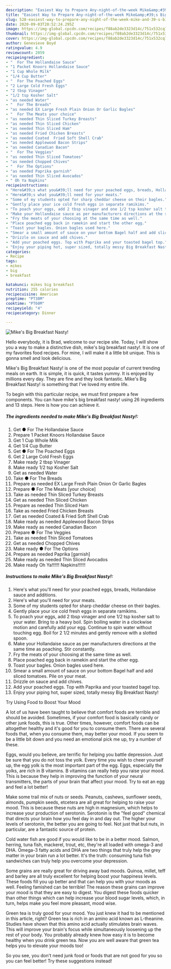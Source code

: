```yaml
---
description: "Easiest Way to Prepare Any-night-of-the-week Mike&amp;#39;s Big Breakfast Nasty!"
title: "Easiest Way to Prepare Any-night-of-the-week Mike&amp;#39;s Big Breakfast Nasty!"
slug: 528-easiest-way-to-prepare-any-night-of-the-week-mike-and-39-s-big-breakfast-nasty
date: 2020-09-03T20:52:24.295Z
image: https://img-global.cpcdn.com/recipes/f88ab2de3323d14c/751x532cq70/mikes-big-breakfast-nasty-recipe-main-photo.jpg
thumbnail: https://img-global.cpcdn.com/recipes/f88ab2de3323d14c/751x532cq70/mikes-big-breakfast-nasty-recipe-main-photo.jpg
cover: https://img-global.cpcdn.com/recipes/f88ab2de3323d14c/751x532cq70/mikes-big-breakfast-nasty-recipe-main-photo.jpg
author: Genevieve Boyd
ratingvalue: 4.9
reviewcount: 2059
recipeingredient:
- "  For The Hollandaise Sauce"
- "1 Packet Knoors Hollandaise Sauce"
- "1 Cup Whole Milk"
- "1/4 Cup Butter"
- "  For The Poached Eggs"
- "2 Large Cold Fresh Eggs"
- "2 tbsp Vinager"
- "1/2 tsp Kosher Salt"
- "as needed Water"
- "  For The Breads"
- "as needed EX Large Fresh Plain Onion Or Garlic Bagles"
- "  For The Meats your choice"
- "as needed Thin Sliced Turkey Breasts"
- "as needed Thin Sliced Chicken"
- "as needed Thin Sliced Ham"
- "as needed Fried Chicken Breasts"
- "as needed Coated  Fried Soft Shell Crab"
- "as needed Applewood Bacon Strips"
- "as needed Canadian Bacon"
- "  For The Veggies"
- "as needed Thin Sliced Tomatoes"
- "as needed Chopped Chives"
- "  For The Options"
- "as needed Paprika garnish"
- "as needed Thin Sliced Avocados"
- " Oh Ya Napkins"
recipeinstructions:
- "Here&#39;s what you&#39;ll need for your poached eggs, breads, Hollandaise sauce and additions."
- "Here&#39;s what you&#39;ll need for your meats."
- "Some of my students opted for sharp cheddar cheese on their bagles."
- "Gently place your ice cold fresh eggs in separate ramikims."
- "To poach your eggs, add 2 tbsp vinager and one 1/2 tsp kosher salt to your water. Bring to a heavy boil. Spin boiling water in a clockwise motion and carefully add your egg. Continue to spin water without touching egg. Boil for 2 1/2 minutes and gently remove with a slotted spoon."
- "Make your Hollandaise sauce as per manufacturers directions at the same time as poaching. Stir constantly."
- "Fry the meats of your choosing at the same time as well."
- "Place poached egg back in ramekin and start the other egg."
- "Toast your bagles. Onion bagles used here."
- "Smear a small amount of sauce on your bottom Bagel half and add sliced tomatoes. Pile on your meat."
- "Drizzle on sauce and add chives."
- "Add your poached eggs. Top with Paprika and your toasted bagel top."
- "Enjoy your piping hot, super sized, totally messy Big Breakfast Nasty!"
categories:
- Recipe
tags:
- mikes
- big
- breakfast

katakunci: mikes big breakfast 
nutrition: 255 calories
recipecuisine: American
preptime: "PT30M"
cooktime: "PT60M"
recipeyield: "4"
recipecategory: Dinner

---
```



![Mike&#39;s Big Breakfast Nasty!](https://img-global.cpcdn.com/recipes/f88ab2de3323d14c/751x532cq70/mikes-big-breakfast-nasty-recipe-main-photo.jpg)

Hello everybody, it is Brad, welcome to our recipe site. Today, I will show you a way to make a distinctive dish, mike&#39;s big breakfast nasty!. It is one of my favorites food recipes. For mine, I will make it a little bit unique. This is gonna smell and look delicious.

Mike&#39;s Big Breakfast Nasty! is one of the most popular of current trending meals on earth. It is simple, it is quick, it tastes yummy. It is enjoyed by millions every day. They are fine and they look fantastic. Mike&#39;s Big Breakfast Nasty! is something that I've loved my entire life.




To begin with this particular recipe, we must first prepare a few components. You can have mike&#39;s big breakfast nasty! using 26 ingredients and 13 steps. Here is how you can achieve it.

<!--inarticleads1-->

##### The ingredients needed to make Mike&#39;s Big Breakfast Nasty!:

1. Get  ● For The Hollandaise Sauce
1. Prepare 1 Packet Knoors Hollandaise Sauce
1. Get 1 Cup Whole Milk
1. Get 1/4 Cup Butter
1. Get  ● For The Poached Eggs
1. Get 2 Large Cold Fresh Eggs
1. Make ready 2 tbsp Vinager
1. Make ready 1/2 tsp Kosher Salt
1. Get as needed Water
1. Take  ● For The Breads
1. Prepare as needed EX Large Fresh Plain Onion Or Garlic Bagles
1. Prepare  ● For The Meats [your choice]
1. Take as needed Thin Sliced Turkey Breasts
1. Get as needed Thin Sliced Chicken
1. Prepare as needed Thin Sliced Ham
1. Take as needed Fried Chicken Breasts
1. Get as needed Coated &amp; Fried Soft Shell Crab
1. Make ready as needed Applewood Bacon Strips
1. Make ready as needed Canadian Bacon
1. Prepare  ● For The Veggies
1. Take as needed Thin Sliced Tomatoes
1. Get as needed Chopped Chives
1. Make ready  ● For The Options
1. Prepare as needed Paprika [garnish]
1. Make ready as needed Thin Sliced Avocados
1. Make ready  Oh Ya!!!!!! Napkins!!!!!!




<!--inarticleads2-->

##### Instructions to make Mike&#39;s Big Breakfast Nasty!:

1. Here&#39;s what you&#39;ll need for your poached eggs, breads, Hollandaise sauce and additions.
1. Here&#39;s what you&#39;ll need for your meats.
1. Some of my students opted for sharp cheddar cheese on their bagles.
1. Gently place your ice cold fresh eggs in separate ramikims.
1. To poach your eggs, add 2 tbsp vinager and one 1/2 tsp kosher salt to your water. Bring to a heavy boil. Spin boiling water in a clockwise motion and carefully add your egg. Continue to spin water without touching egg. Boil for 2 1/2 minutes and gently remove with a slotted spoon.
1. Make your Hollandaise sauce as per manufacturers directions at the same time as poaching. Stir constantly.
1. Fry the meats of your choosing at the same time as well.
1. Place poached egg back in ramekin and start the other egg.
1. Toast your bagles. Onion bagles used here.
1. Smear a small amount of sauce on your bottom Bagel half and add sliced tomatoes. Pile on your meat.
1. Drizzle on sauce and add chives.
1. Add your poached eggs. Top with Paprika and your toasted bagel top.
1. Enjoy your piping hot, super sized, totally messy Big Breakfast Nasty!




Try Using Food to Boost Your Mood


A lot of us have been taught to believe that comfort foods are terrible and should be avoided. Sometimes, if your comfort food is basically candy or other junk foods, this is true. Other times, however, comfort foods can be altogether healthy and it's good for you to consume them. There are several foods that, when you consume them, may better your mood. If you seem to be a little bit down and you need an emotional pick me up, try a number of these.

Eggs, would you believe, are terrific for helping you battle depression. Just be sure that you do not toss the yolk. Every time you wish to cheer yourself up, the egg yolk is the most important part of the egg. Eggs, especially the yolks, are rich in B vitamins. B vitamins can really help you raise your mood. This is because they help in improving the function of your neural transmitters, the parts of your brain that affect your mood. Try to eat an egg and feel a lot better!

Make some trail mix of nuts or seeds. Peanuts, cashews, sunflower seeds, almonds, pumpkin seeds, etcetera are all great for helping to raise your mood. This is because these nuts are high in magnesium, which helps to increase your production of serotonin. Serotonin is the "feel good" chemical that directs your brain how you feel day in and day out. The higher your levels of serotonin, the better you are going to feel. Not just that but nuts, in particular, are a fantastic source of protein.

Cold water fish are good if you would like to be in a better mood. Salmon, herring, tuna fish, mackerel, trout, etc, they're all loaded with omega-3 and DHA. Omega-3 fatty acids and DHA are two things that truly help the grey matter in your brain run a lot better. It's the truth: consuming tuna fish sandwiches can truly help you overcome your depression. 

Some grains are really great for driving away bad moods. Quinoa, millet, teff and barley are all truly excellent for helping boost your happiness levels. These foods fill you up better and that can help you with your moods as well. Feeling famished can be terrible! The reason these grains can improve your mood is that they are easy to digest. You digest these foods quicker than other things which can help increase your blood sugar levels, which, in turn, helps make you feel more pleasant, mood wise.

Green tea is truly good for your mood. You just knew it had to be mentioned in this article, right? Green tea is rich in an amino acid known as L-theanine. Studies have shown that this amino acid actually stimulates brain waves. This will improve your brain's focus while simultaneously loosening up the rest of your body. You probably already knew how easy it is to become healthy when you drink green tea. Now you are well aware that green tea helps you to elevate your moods too!

So you see, you don't need junk food or foods that are not good for you so you can feel better! Try  these suggestions  instead!

